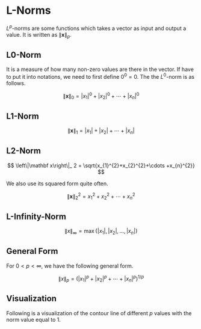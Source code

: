 # L-Norms

$L^p$-norms are some functions which takes a vector as input and output a value.
It is written as $\left\|\mathbf x\right\|_ p$.

## L0-Norm
It is a measure of how many non-zero values are there in the vector.
If have to put it into notations, we need to first define $0^0=0$.
The the $L^0$-norm is as follows.

$$
\left\|\mathbf x\right\|_ 0 = |x_{1}|^{0}+|x_{2}|^{0}+\cdots +|x_{n}|^{0}
$$

## L1-Norm

$$
\left\|\mathbf x\right\|_ 1 = |x_{1}|+|x_{2}|+\cdots +|x_{n}|
$$

## L2-Norm

$$
\left\|\mathbf x\right\|_ 2 = \sqrt{x_{1}^{2}+x_{2}^{2}+\cdots +x_{n}^{2}}
$$

We also use its squared form quite often.

$$
\left\|\mathbf x\right\|_ 2^2 = x_{1}^{2}+x_{2}^{2}+\cdots +x_{n}^{2}
$$

## L-Infinity-Norm

$$
\left\|x\right\|_ {\infty }=\max \left\{|x_{1}|,|x_{2}|,\dotsc ,|x_{n}|\right\}
$$

## General Form 

For $0< p< \infty$, we have the following general form.

$$
\left\|x\right\|_ {p}=\left(|x_{1}|^{p}+|x_{2}|^{p}+\dotsb +|x_{n}|^{p}\right)^{1/p}
$$

## Visualization

Following is a visualization of the contour line of different $p$ values with the norm value equal to 1.


<div>
<!-- Define inlined JavaScript -->
<script type="text/javascript" src="/js/figure.js"></script>
<script type="text/javascript">
// Only executed our code once the DOM is ready.
window.onload = function() {
	// Get a reference to the canvas object
	var canvas = document.getElementById('myCanvas');
	// Create an empty project and a view for the canvas:
	paper.setup(canvas);
    draw();
	// Draw the view now:
	paper.view.draw();
}

function draw() {
    drawArrow(new paper.Point(0, 150), new paper.Point(300, 150));
    drawArrow(new paper.Point(150, 300), new paper.Point(150, 0));
    
    var center = new paper.Point(150, 150);
    
    var path0 = new paper.Path.Rectangle(center.subtract(new paper.Point(100, 100)), 200);
    path0.strokeColor = 'white';
    path0.dashArray = [5, 5];
    
    var text = new paper.PointText(center.add(new paper.Point(1, -1).multiply(100)));
    text.justification = 'center';
    text.fillColor = 'white';
    text.content = '\u221E';
    text.fontSize = 20;
    
    function copy(path) {
        var path0 = path.clone();
        path0.rotate(90, center);
        var path0 = path.clone();
        path0.rotate(180, center);
        var path0 = path.clone();
        path0.rotate(270, center);
    }
    
    function drawIt(p) {
        var path = new paper.Path();
        for (var i = 0; i < 90; i++) {
            var a = Math.tan(i * Math.PI / 180);
            var y = Math.pow(1.0/(Math.pow(a, p) + 1), 1.0/p);
            var x = a * y;
            path.add(center.add((new paper.Point(x, y)).multiply(100)));
        }
        path.strokeColor = 'white';
        path.dashArray = [5, 5];
        copy(path);
        var textRadius = Math.pow(1.0 / 2, 1.0/p);
        var text = new paper.PointText(center.add((new paper.Point(textRadius, -textRadius)).multiply(100)));
        text.justification = 'center';
        text.fillColor = 'white';
        text.content = p.toString();
        text.fontSize = 15;
    }
    
    drawIt(0.5);
    drawIt(1.0);
    drawIt(2.0);
    drawIt(3.0);
    drawIt(6.0);
}
</script>
<canvas id="myCanvas" width="300" height="300"></canvas>
</div>
